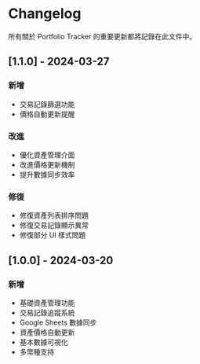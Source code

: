 # Changelog

所有關於 Portfolio Tracker 的重要更新都將記錄在此文件中。

## [1.1.0] - 2024-03-27

### 新增
- 交易記錄篩選功能
- 價格自動更新提醒

### 改進
- 優化資產管理介面
- 改進價格更新機制
- 提升數據同步效率

### 修復
- 修復資產列表排序問題
- 修復交易記錄顯示異常
- 修復部分 UI 樣式問題

## [1.0.0] - 2024-03-20

### 新增
- 基礎資產管理功能
- 交易記錄追蹤系統
- Google Sheets 數據同步
- 資產價格自動更新
- 基本數據可視化
- 多幣種支持 
